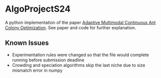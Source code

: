 # AlgoProjectS24
A python implementation of the paper [Adaptive Multimodal Continuous Ant Colony Optimization](https://ieeexplore.ieee.org/document/7511696/). See paper and code for further explanation.

## Known Issues
- Experimentation rules were changed so that the file would complete running before submission deadline
- Crowding and speciation algorithms skip the last niche due to size mismatch error in numpy
